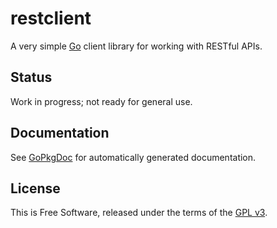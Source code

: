# restclient

A very simple [Go](http://golang.org) client library for working with RESTful
APIs.


## Status

Work in progress; not ready for general use.


## Documentation

See [GoPkgDoc](http://go.pkgdoc.org/github.com/jmcvetta/restclient) for
automatically generated documentation.


## License

This is Free Software, released under the terms of the [GPL
v3](http://www.gnu.org/copyleft/gpl.html).

